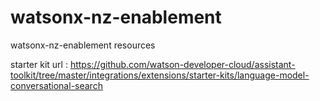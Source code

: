 # watsonx-nz-enablement
watsonx-nz-enablement resources

starter kit url : https://github.com/watson-developer-cloud/assistant-toolkit/tree/master/integrations/extensions/starter-kits/language-model-conversational-search
